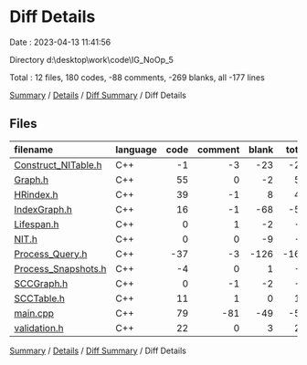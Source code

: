 # Diff Details

Date : 2023-04-13 11:41:56

Directory d:\\desktop\\work\\code\\IG_NoOp_5

Total : 12 files,  180 codes, -88 comments, -269 blanks, all -177 lines

[Summary](results.md) / [Details](details.md) / [Diff Summary](diff.md) / Diff Details

## Files
| filename | language | code | comment | blank | total |
| :--- | :--- | ---: | ---: | ---: | ---: |
| [Construct_NITable.h](/Construct_NITable.h) | C++ | -1 | -3 | -23 | -27 |
| [Graph.h](/Graph.h) | C++ | 55 | 0 | -2 | 53 |
| [HRindex.h](/HRindex.h) | C++ | 39 | -1 | 8 | 46 |
| [IndexGraph.h](/IndexGraph.h) | C++ | 16 | -1 | -68 | -53 |
| [Lifespan.h](/Lifespan.h) | C++ | 0 | 1 | -2 | -1 |
| [NIT.h](/NIT.h) | C++ | 0 | 0 | -9 | -9 |
| [Process_Query.h](/Process_Query.h) | C++ | -37 | -3 | -126 | -166 |
| [Process_Snapshots.h](/Process_Snapshots.h) | C++ | -4 | 0 | 1 | -3 |
| [SCCGraph.h](/SCCGraph.h) | C++ | 0 | -1 | -2 | -3 |
| [SCCTable.h](/SCCTable.h) | C++ | 11 | 1 | 0 | 12 |
| [main.cpp](/main.cpp) | C++ | 79 | -81 | -49 | -51 |
| [validation.h](/validation.h) | C++ | 22 | 0 | 3 | 25 |

[Summary](results.md) / [Details](details.md) / [Diff Summary](diff.md) / Diff Details